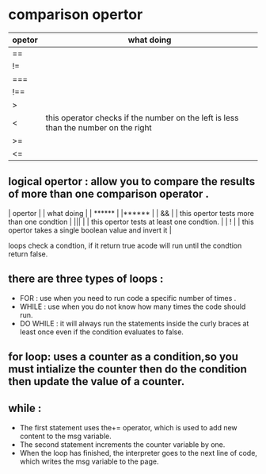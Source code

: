 # comparison opertor
|opetor|what doing |
|------ |-------------------------------------------------------------------------                     |
|==|  |  compares two values(numbers,strings,boolean) to see if they are the same                     |
|!=|  | compares two values (numbers,strings,boolean) to see if they are not the same                 |
|===| |  compares two values to check that both the data type and value are the same                 |
|!==| | compares two values to check that both the data type and value are not the same              |
|> || this operator checks if the number on the left is greater than the number on the right         |
|< |  this operator checks if the number on the left is less than the number on the right           |
|>=| | this operator checks if the number onthe left is greater than or equal the number onthe right |
|<=| | this operator checks if the nymber on the left is less than or equal the number on the right  |


## logical opertor : allow you to compare the results of more than one comparison operator .
| opertor | | what doing |
| ****** | |****** |
| && | | this opertor tests more than one condtion |
||| | | this opertor tests at least one condtion. |
| ! | |  this opertor takes a single boolean value and invert it |

loops check a condtion, if it return true acode will run until the condtion return false.
 
 ## there are three types of loops :
- FOR : use when you need to run code a specific number of times .
- WHILE : use when you do not know how many times the code should run.
- DO WHILE : it will always run the statements inside the curly braces at least once even if  the condition evaluates to false.

## for loop: uses a counter as a condition,so you must intialize the counter then do the condition then update the value of a counter.

## while :
- The first statement uses the+= operator, which is used to add new content to the msg variable. 
- The second statement increments the counter variable by one.
- When the loop has finished, the interpreter goes to the next line of code, which writes the msg variable to the page. 

